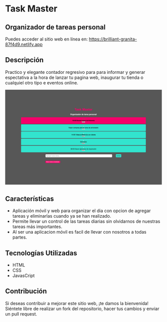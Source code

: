 <h1>Task Master</h1>
<h2>Organizador de tareas personal</h2>

Puedes acceder al sitio web en línea en: https://brilliant-granita-87f4d9.netlify.app

## Descripción

Practico y elegante contador regresivo para para informar y generar espectativa a la hora de lanzar tu pagina web, inaugurar tu tienda o cualquiel otro tipo e eventos online.

<img src="https://raw.githubusercontent.com/ruben-lugo1/TaskMaster/main/Task%20Master.jpg">

## Características

- Aplicación móvil y web para organizar el dia con opcion de agregar tareas y eliminarlas cuando ya se han realizado.
- Permite llevar un control de las tareas diarias sin olvidarnos de nuestras tareas más importantes.
- Al ser una aplicacion móvil es facil de llevar con nosotros a todas partes.

## Tecnologías Utilizadas

- HTML
- CSS
- JavasCript

## Contribución

Si deseas contribuir a mejorar este sitio web, ¡te damos la bienvenida! Siéntete libre de realizar un fork del repositorio, hacer tus cambios y enviar un pull request.
